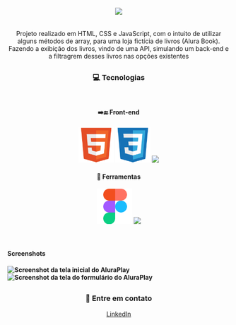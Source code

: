 <br>
<div align="center">
<img src="https://readme-typing-svg.herokuapp.com?font=Montserrat&pause=1000&color=3066BE&center=true&width=435&lines=Requisições+em+JS">
</div>
<br>
<p align="center">Projeto realizado em HTML, CSS e JavaScript, com o intuito de utilizar alguns métodos de array, para uma loja fictícia de livros (Alura Book). Fazendo a exibição dos livros, vindo de uma API, simulando um back-end e a filtragrem desses livros nas opções existentes</p>

##
<h3 align="center"> 💻 Tecnologias</h3>
<br>

<div align="center">
  
  <h4> ➡️🔚 Front-end<h4>
  <img src="https://raw.githubusercontent.com/devicons/devicon/master/icons/html5/html5-original.svg" width="80px">
  <img src="https://raw.githubusercontent.com/devicons/devicon/master/icons/css3/css3-original.svg" width="80px">
  <img src="https://icongr.am/devicon/javascript-original.svg?size=100&color=currentColor" width="80px">
  
  <h4> 🔧 Ferramentas<h4>
  <img src="https://raw.githubusercontent.com/devicons/devicon/master/icons/figma/figma-original.svg" width="80px">
  <img src="https://icongr.am/devicon/git-original.svg?size=128&color=ffffff" width="80px">
</div>
<br>

<h4>Screenshots<h4>

![Screenshot da tela inicial do AluraPlay](https://i.imgur.com/jDaxPKT.png)
![Screenshot da tela do formulário do AluraPlay](https://imgur.com/ShNADf2.png)

##

<div align="center">
<h3 align="center">📢 Entre em contato</h3>
<a href="https://www.linkedin.com/in/felipebarbour/" target="_blank">LinkedIn<a/>
</div>

